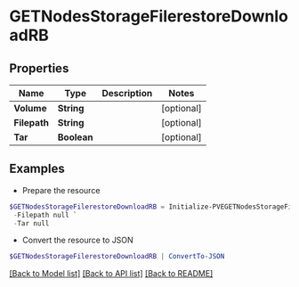 # GETNodesStorageFilerestoreDownloadRB
## Properties

Name | Type | Description | Notes
------------ | ------------- | ------------- | -------------
**Volume** | **String** |  | [optional] 
**Filepath** | **String** |  | [optional] 
**Tar** | **Boolean** |  | [optional] 

## Examples

- Prepare the resource
```powershell
$GETNodesStorageFilerestoreDownloadRB = Initialize-PVEGETNodesStorageFilerestoreDownloadRB  -Volume null `
 -Filepath null `
 -Tar null
```

- Convert the resource to JSON
```powershell
$GETNodesStorageFilerestoreDownloadRB | ConvertTo-JSON
```

[[Back to Model list]](../README.md#documentation-for-models) [[Back to API list]](../README.md#documentation-for-api-endpoints) [[Back to README]](../README.md)

